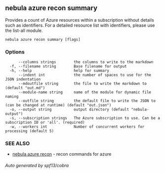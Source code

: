 ## nebula azure recon summary

Provides a count of Azure resources within a subscription without details such as identifiers. For a detailed resource list with identifiers, please use the list-all module.

```
nebula azure recon summary [flags]
```

### Options

```
      --columns strings        the columns to write to the markdown
  -f, --filename string        Base filename for output
  -h, --help                   help for summary
      --indent int             the number of spaces to use for the JSON indentation
      --mdoutfile string       the file to write the markdown to (default "out.md")
      --module-name string     name of the module for dynamic file naming
      --outfile string         the default file to write the JSON to (can be changed at runtime) (default "out.json")
  -o, --output string          output directory (default "nebula-output")
  -s, --subscription strings   The Azure subscription to use. Can be a subscription ID or 'all'. (required)
  -w, --workers int            Number of concurrent workers for processing (default 5)
```

### SEE ALSO

* [nebula azure recon](nebula_azure_recon.md)	 - recon commands for azure

###### Auto generated by spf13/cobra
